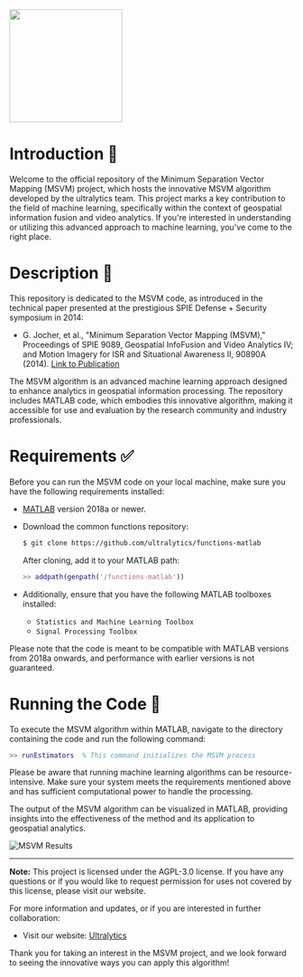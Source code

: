 <img src="https://storage.googleapis.com/ultralytics/UltralyticsLogoName1000×676.png" width="200">

# Introduction 📘

Welcome to the official repository of the Minimum Separation Vector Mapping (MSVM) project, which hosts the innovative MSVM algorithm developed by the ultralytics team. This project marks a key contribution to the field of machine learning, specifically within the context of geospatial information fusion and video analytics. If you're interested in understanding or utilizing this advanced approach to machine learning, you've come to the right place.

# Description 📝

This repository is dedicated to the MSVM code, as introduced in the technical paper presented at the prestigious SPIE Defense + Security symposium in 2014:

- G. Jocher, et al., "Minimum Separation Vector Mapping (MSVM)," Proceedings of SPIE 9089, Geospatial InfoFusion and Video Analytics IV; and Motion Imagery for ISR and Situational Awareness II, 90890A (2014). [Link to Publication](http://dx.doi.org/10.1117/12.2053833)

The MSVM algorithm is an advanced machine learning approach designed to enhance analytics in geospatial information processing. The repository includes MATLAB code, which embodies this innovative algorithm, making it accessible for use and evaluation by the research community and industry professionals.

# Requirements ✅

Before you can run the MSVM code on your local machine, make sure you have the following requirements installed:

- [MATLAB](https://www.mathworks.com/products/matlab.html) version 2018a or newer.
- Download the common functions repository:

  ```bash
  $ git clone https://github.com/ultralytics/functions-matlab
  ```

  After cloning, add it to your MATLAB path:

  ```matlab
  >> addpath(genpath('/functions-matlab'))
  ```

- Additionally, ensure that you have the following MATLAB toolboxes installed:
  - `Statistics and Machine Learning Toolbox`
  - `Signal Processing Toolbox`

Please note that the code is meant to be compatible with MATLAB versions from 2018a onwards, and performance with earlier versions is not guaranteed.

# Running the Code 🚀

To execute the MSVM algorithm within MATLAB, navigate to the directory containing the code and run the following command:

```matlab
>> runEstimators  % This command initializes the MSVM process
```

Please be aware that running machine learning algorithms can be resource-intensive. Make sure your system meets the requirements mentioned above and has sufficient computational power to handle the processing.

The output of the MSVM algorithm can be visualized in MATLAB, providing insights into the effectiveness of the method and its application to geospatial analytics.

<img src="https://github.com/ultralytics/msvm/blob/master/results.jpg" alt="MSVM Results"> 

---

**Note:** This project is licensed under the AGPL-3.0 license. If you have any questions or if you would like to request permission for uses not covered by this license, please visit our website. 

For more information and updates, or if you are interested in further collaboration:

- Visit our website: [Ultralytics](http://www.ultralytics.com/contact)

Thank you for taking an interest in the MSVM project, and we look forward to seeing the innovative ways you can apply this algorithm!
